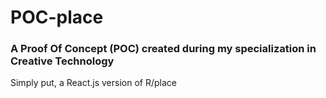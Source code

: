 # POC-place

### A Proof Of Concept (POC) created during my specialization in Creative Technology

Simply put, a React.js version of R/place
